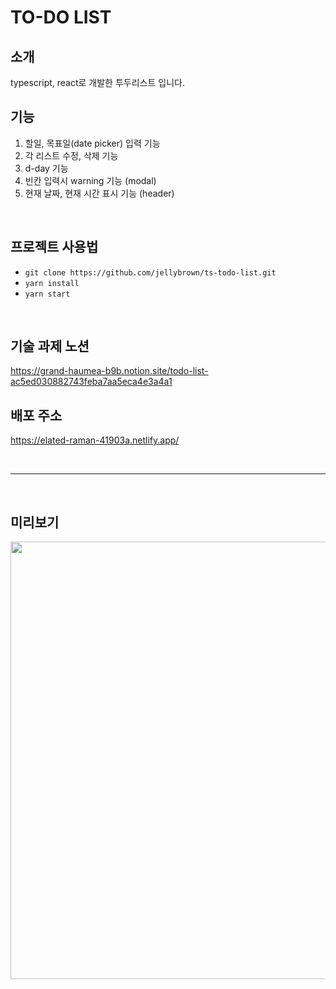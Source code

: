 # TO-DO LIST

## 소개

typescript, react로 개발한 투두리스트 입니다.

## 기능

1. 할일, 목표일(date picker) 입력 기능
2. 각 리스트 수정, 삭제 기능
3. d-day 기능
4. 빈칸 입력시 warning 기능 (modal)
5. 현재 날짜, 현재 시간 표시 기능 (header)

<br>

## 프로젝트 사용법

- `git clone https://github.com/jellybrown/ts-todo-list.git`
- `yarn install`
- `yarn start`

<br>

## 기술 과제 노션

https://grand-haumea-b9b.notion.site/todo-list-ac5ed030882743feba7aa5eca4e3a4a1

## 배포 주소

https://elated-raman-41903a.netlify.app/

<br>

---

<br>

## 미리보기

<img src="https://drive.google.com/uc?export=view&id=1YkcPb2RS8GZsMJm5GgFOpuAEjlL6RKJc" width="700">
